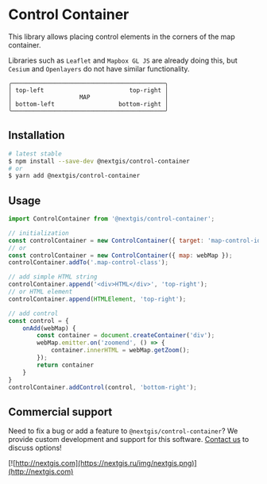 # Control Container

This library allows placing control elements in the corners of the map container.

Libraries such as `Leaflet` and `Mapbox GL JS` are already doing this,
but `Cesium` and `Openlayers` do not have similar functionality.

```text
╭───────────────────────────────────────────╮
│ top-left                        top-right │
│                   MAP                     │
│ bottom-left                  bottom-right │
╰───────────────────────────────────────────╯
```

## Installation

```bash
# latest stable
$ npm install --save-dev @nextgis/control-container
# or
$ yarn add @nextgis/control-container
```

## Usage

```javascript
import ControlContainer from '@nextgis/control-container';

// initialization
const controlContainer = new ControlContainer({ target: 'map-control-id' });
// or
const controlContainer = new ControlContainer({ map: webMap });
controlContainer.addTo('.map-control-class');

// add simple HTML string
controlContainer.append('<div>HTML</div>', 'top-right');
// or HTML element
controlContainer.append(HTMLElement, 'top-right');

// add control
const control = {
    onAdd(webMap) {
        const container = document.createContainer('div');
        webMap.emitter.on('zoomend', () => {
            container.innerHTML = webMap.getZoom();
        });
        return container
    }
}
controlContainer.addControl(control, 'bottom-right');
```

## Commercial support

Need to fix a bug or add a feature to `@nextgis/control-container`? We provide custom development and support for this software. [Contact us](http://nextgis.com/contact/) to discuss options!

[![http://nextgis.com](https://nextgis.ru/img/nextgis.png)](http://nextgis.com)
